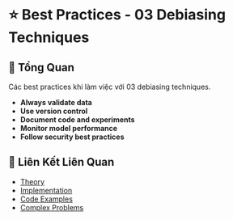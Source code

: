 # ⭐ Best Practices - 03 Debiasing Techniques

## 🎯 Tổng Quan

Các best practices khi làm việc với 03 debiasing techniques.

- **Always validate data**
- **Use version control**
- **Document code and experiments**
- **Monitor model performance**
- **Follow security best practices**

## 🔗 Liên Kết Liên Quan

- [Theory](./THEORY_03_debiasing_techniques.md)
- [Implementation](./IMPLEMENTATION_03_debiasing_techniques.md)
- [Code Examples](./CODE_EXAMPLES_03_debiasing_techniques.md)
- [Complex Problems](./COMPLEX_PROBLEMS.md)
